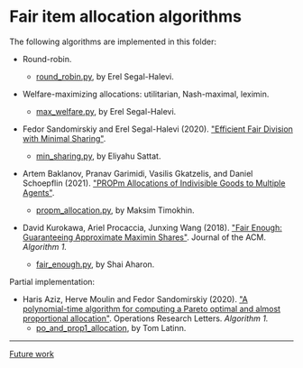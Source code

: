 # Fair item allocation algorithms

The following algorithms are implemented in this folder:

* Round-robin.
  * [round_robin.py](round_robin.py), by Erel Segal-Halevi.

* Welfare-maximizing allocations: utilitarian, Nash-maximal, leximin.
  * [max_welfare.py](max_welfare.py), by Erel Segal-Halevi.

* Fedor Sandomirskiy and Erel Segal-Halevi (2020).
["Efficient Fair Division with Minimal Sharing"](https://arxiv.org/abs/1908.01669).
  * [min_sharing.py](min_sharing.py), by Eliyahu Sattat.

* Artem Baklanov, Pranav Garimidi, Vasilis Gkatzelis, and Daniel Schoepflin (2021).
  ["PROPm Allocations of Indivisible Goods to Multiple Agents"](https://arxiv.org/abs/2105.11348).
  * [propm_allocation.py](propm_allocation.py), by Maksim Timokhin.

* David Kurokawa, Ariel Procaccia, Junxing Wang (2018).
["Fair Enough: Guaranteeing Approximate Maximin Shares"](https://dl.acm.org/doi/abs/10.1145/3140756).
Journal of the ACM.   *Algorithm 1.*
  * [fair_enough.py](fair_enough.py), by Shai Aharon.

Partial implementation:

* Haris Aziz, Herve Moulin and Fedor Sandomirskiy (2020).
["A polynomial-time algorithm for computing a Pareto optimal and almost proportional allocation"](https://www.sciencedirect.com/science/article/pii/S0167637720301024).
Operations Research Letters. *Algorithm 1.*
  * [po_and_prop1_allocation](po_and_prop1_allocation), by Tom Latinn.

---

[Future work](README-future.md)
